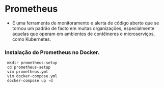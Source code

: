 
# Prometheus

- É uma ferramenta de monitoramento e alerta de código aberto que se tornou um padrão de facto em muitas organizações, especialmente aquelas que operam em ambientes de contêineres e microserviços, como Kubernetes.

### Instalação do Prometheus no Docker.

     mkdir prometheus-setup
     cd prometheus-setup
     vim prometheus.yml
     vim docker-compose.yml
     docker-compose up -d



